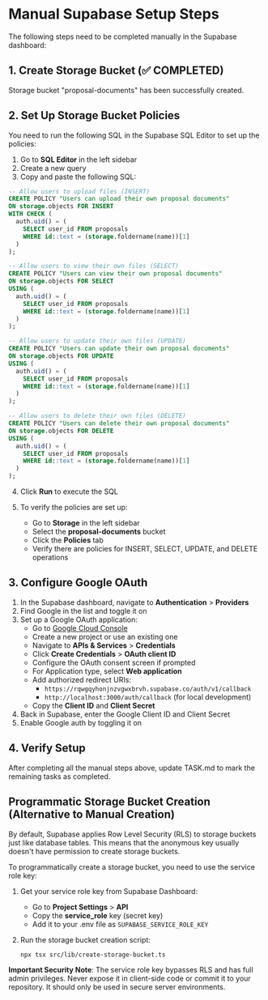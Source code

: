 # Manual Supabase Setup Steps

The following steps need to be completed manually in the Supabase dashboard:

## 1. Create Storage Bucket (✅ COMPLETED)

Storage bucket "proposal-documents" has been successfully created.

## 2. Set Up Storage Bucket Policies

You need to run the following SQL in the Supabase SQL Editor to set up the policies:

1. Go to **SQL Editor** in the left sidebar
2. Create a new query
3. Copy and paste the following SQL:

```sql
-- Allow users to upload files (INSERT)
CREATE POLICY "Users can upload their own proposal documents"
ON storage.objects FOR INSERT
WITH CHECK (
  auth.uid() = (
    SELECT user_id FROM proposals
    WHERE id::text = (storage.foldername(name))[1]
  )
);

-- Allow users to view their own files (SELECT)
CREATE POLICY "Users can view their own proposal documents"
ON storage.objects FOR SELECT
USING (
  auth.uid() = (
    SELECT user_id FROM proposals
    WHERE id::text = (storage.foldername(name))[1]
  )
);

-- Allow users to update their own files (UPDATE)
CREATE POLICY "Users can update their own proposal documents"
ON storage.objects FOR UPDATE
USING (
  auth.uid() = (
    SELECT user_id FROM proposals
    WHERE id::text = (storage.foldername(name))[1]
  )
);

-- Allow users to delete their own files (DELETE)
CREATE POLICY "Users can delete their own proposal documents"
ON storage.objects FOR DELETE
USING (
  auth.uid() = (
    SELECT user_id FROM proposals
    WHERE id::text = (storage.foldername(name))[1]
  )
);
```

4. Click **Run** to execute the SQL

5. To verify the policies are set up:
   - Go to **Storage** in the left sidebar
   - Select the **proposal-documents** bucket
   - Click the **Policies** tab
   - Verify there are policies for INSERT, SELECT, UPDATE, and DELETE operations

## 3. Configure Google OAuth

1. In the Supabase dashboard, navigate to **Authentication** > **Providers**
2. Find Google in the list and toggle it on
3. Set up a Google OAuth application:
   - Go to [Google Cloud Console](https://console.cloud.google.com/)
   - Create a new project or use an existing one
   - Navigate to **APIs & Services** > **Credentials**
   - Click **Create Credentials** > **OAuth client ID**
   - Configure the OAuth consent screen if prompted
   - For Application type, select **Web application**
   - Add authorized redirect URIs:
     - `https://rqwgqyhonjnzvgwxbrvh.supabase.co/auth/v1/callback`
     - `http://localhost:3000/auth/callback` (for local development)
   - Copy the **Client ID** and **Client Secret**
4. Back in Supabase, enter the Google Client ID and Client Secret
5. Enable Google auth by toggling it on

## 4. Verify Setup

After completing all the manual steps above, update TASK.md to mark the remaining tasks as completed.

## Programmatic Storage Bucket Creation (Alternative to Manual Creation)

By default, Supabase applies Row Level Security (RLS) to storage buckets just like database tables. This means that the anonymous key usually doesn't have permission to create storage buckets.

To programmatically create a storage bucket, you need to use the service role key:

1. Get your service role key from Supabase Dashboard:

   - Go to **Project Settings** > **API**
   - Copy the **service_role** key (secret key)
   - Add it to your .env file as `SUPABASE_SERVICE_ROLE_KEY`

2. Run the storage bucket creation script:
   ```sh
   npx tsx src/lib/create-storage-bucket.ts
   ```

**Important Security Note**: The service role key bypasses RLS and has full admin privileges. Never expose it in client-side code or commit it to your repository. It should only be used in secure server environments.
